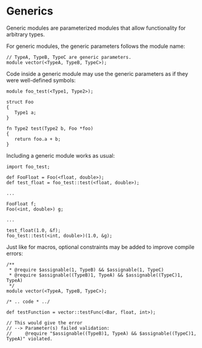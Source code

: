 # Generics

Generic modules are parameterized modules that allow functionality for arbitrary types.

For generic modules, the generic parameters follows the module name:

```
// TypeA, TypeB, TypeC are generic parameters.
module vector(<TypeA, TypeB, TypeC>);
```

Code inside a generic module may use the generic parameters as if they were well-defined symbols:

```
module foo_test(<Type1, Type2>);

struct Foo 
{
   Type1 a;
}

fn Type2 test(Type2 b, Foo *foo) 
{
   return foo.a + b;
}
```

Including a generic module works as usual:

```
import foo_test;

def FooFloat = Foo(<float, double>);
def test_float = foo_test::test(<float, double>);

...

FooFloat f;
Foo(<int, double>) g;

...

test_float(1.0, &f);
foo_test::test(<int, double>)(1.0, &g);
```

Just like for macros, optional constraints may be added to improve compile errors:

```
/**
 * @require $assignable(1, TypeB) && $assignable(1, TypeC)
 * @require $assignable((TypeB)1, TypeA) && $assignable((TypeC)1, TypeA)
 */ 
module vector(<TypeA, TypeB, TypeC>);

/* .. code * ../
```

```
def testFunction = vector::testFunc(<Bar, float, int>);

// This would give the error 
// --> Parameter(s) failed validation: 
//     @require "$assignable((TypeB)1, TypeA) && $assignable((TypeC)1, TypeA)" violated.
```

